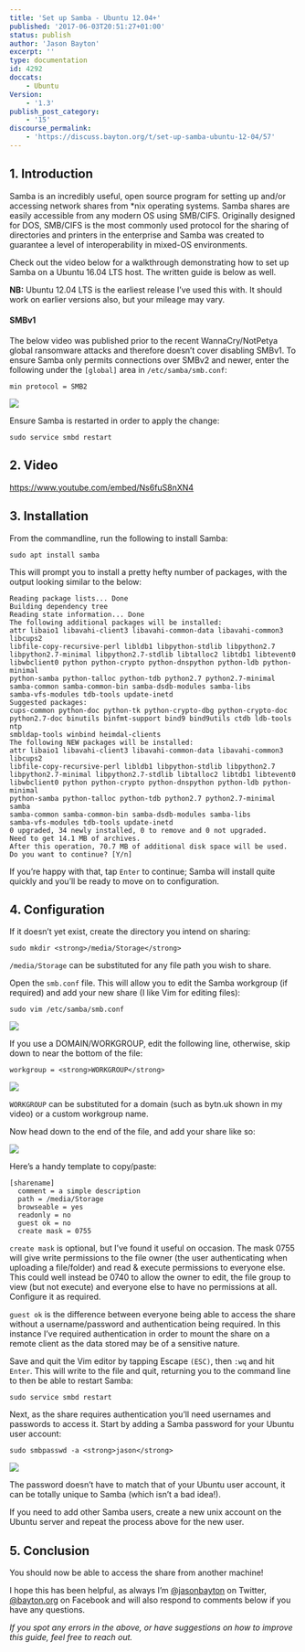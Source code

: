 ```yaml
---
title: 'Set up Samba - Ubuntu 12.04+'
published: '2017-06-03T20:51:27+01:00'
status: publish
author: 'Jason Bayton'
excerpt: ''
type: documentation
id: 4292
doccats:
    - Ubuntu
Version:
    - '1.3'
publish_post_category:
    - '15'
discourse_permalink:
    - 'https://discuss.bayton.org/t/set-up-samba-ubuntu-12-04/57'
---
```

## 1. Introduction

Samba is an incredibly useful, open source program for setting up and/or accessing network shares from \*nix operating systems. Samba shares are easily accessible from any modern OS using SMB/CIFS. Originally designed for DOS, SMB/CIFS is the most commonly used protocol for the sharing of directories and printers in the enterprise and Samba was created to guarantee a level of interoperability in mixed-OS environments.

Check out the video below for a walkthrough demonstrating how to set up Samba on a Ubuntu 16.04 LTS host. The written guide is below as well.

**NB:** Ubuntu 12.04 LTS is the earliest release I’ve used this with. It should work on earlier versions also, but your mileage may vary.

<div class="callout callout-danger"> 

#### SMBv1

The below video was published prior to the recent WannaCry/NotPetya global ransomware attacks and therefore doesn’t cover disabling SMBv1. To ensure Samba only permits connections over SMBv2 and newer, enter the following under the `[global]` area in `/etc/samba/smb.conf`:

`min protocol = SMB2`

[![](https://r2_worker.bayton.workers.dev/uploads/2017/06/disable_smbv1.png)](https://r2_worker.bayton.workers.dev/uploads/2017/06/disable_smbv1.png)

Ensure Samba is restarted in order to apply the change:

`sudo service smbd restart`

</div>

## 2. Video

https://www.youtube.com/embed/Ns6fuS8nXN4

## 3. Installation

From the commandline, run the following to install Samba:

`sudo apt install samba`

This will prompt you to install a pretty hefty number of packages, with the output looking similar to the below:

```
Reading package lists... Done
Building dependency tree
Reading state information... Done
The following additional packages will be installed:
attr libaio1 libavahi-client3 libavahi-common-data libavahi-common3 libcups2
libfile-copy-recursive-perl libldb1 libpython-stdlib libpython2.7
libpython2.7-minimal libpython2.7-stdlib libtalloc2 libtdb1 libtevent0
libwbclient0 python python-crypto python-dnspython python-ldb python-minimal
python-samba python-talloc python-tdb python2.7 python2.7-minimal
samba-common samba-common-bin samba-dsdb-modules samba-libs
samba-vfs-modules tdb-tools update-inetd
Suggested packages:
cups-common python-doc python-tk python-crypto-dbg python-crypto-doc
python2.7-doc binutils binfmt-support bind9 bind9utils ctdb ldb-tools ntp
smbldap-tools winbind heimdal-clients
The following NEW packages will be installed:
attr libaio1 libavahi-client3 libavahi-common-data libavahi-common3 libcups2
libfile-copy-recursive-perl libldb1 libpython-stdlib libpython2.7
libpython2.7-minimal libpython2.7-stdlib libtalloc2 libtdb1 libtevent0
libwbclient0 python python-crypto python-dnspython python-ldb python-minimal
python-samba python-talloc python-tdb python2.7 python2.7-minimal samba
samba-common samba-common-bin samba-dsdb-modules samba-libs
samba-vfs-modules tdb-tools update-inetd
0 upgraded, 34 newly installed, 0 to remove and 0 not upgraded.
Need to get 14.1 MB of archives.
After this operation, 70.7 MB of additional disk space will be used.
Do you want to continue? [Y/n]
```

If you’re happy with that, tap `Enter` to continue; Samba will install quite quickly and you’ll be ready to move on to configuration.

## 4. Configuration

If it doesn’t yet exist, create the directory you intend on sharing:

`sudo mkdir <strong>/media/Storage</strong>`

`/media/Storage` can be substituted for any file path you wish to share.

Open the `smb.conf` file. This will allow you to edit the Samba workgroup (if required) and add your new share (I like Vim for editing files):

`sudo vim /etc/samba/smb.conf`

[![](https://r2_worker.bayton.workers.dev/uploads/2017/01/sambaconf.png)](https://r2_worker.bayton.workers.dev/uploads/2017/01/sambaconf.png)

If you use a DOMAIN/WORKGROUP, edit the following line, otherwise, skip down to near the bottom of the file:

`workgroup = <strong>WORKGROUP</strong>`

[![](https://r2_worker.bayton.workers.dev/uploads/2017/01/workgroup.png)](https://r2_worker.bayton.workers.dev/uploads/2017/01/workgroup.png)

`WORKGROUP` can be substituted for a domain (such as bytn.uk shown in my video) or a custom workgroup name.

Now head down to the end of the file, and add your share like so:

[![](https://r2_worker.bayton.workers.dev/uploads/2017/01/shareinsert.png)](https://r2_worker.bayton.workers.dev/uploads/2017/01/shareinsert.png)

Here’s a handy template to copy/paste:

```
[sharename]
  comment = a simple description
  path = /media/Storage
  browseable = yes
  readonly = no
  guest ok = no
  create mask = 0755
```

`create mask` is optional, but I’ve found it useful on occasion. The mask 0755 will give write permissions to the file owner (the user authenticating when uploading a file/folder) and read &amp; execute permissions to everyone else. This could well instead be 0740 to allow the owner to edit, the file group to view (but not execute) and everyone else to have no permissions at all. Configure it as required.

`guest ok` is the difference between everyone being able to access the share without a username/password and authentication being required. In this instance I’ve required authentication in order to mount the share on a remote client as the data stored may be of a sensitive nature.

Save and quit the Vim editor by tapping Escape `(ESC)`, then `:wq` and hit `Enter`. This will write to the file and quit, returning you to the command line to then be able to restart Samba:

`sudo service smbd restart`

Next, as the share requires authentication you’ll need usernames and passwords to access it. Start by adding a Samba password for your Ubuntu user account:

`sudo smbpasswd -a <strong>jason</strong>`

[![](https://r2_worker.bayton.workers.dev/uploads/2017/01/passwd.png)](https://r2_worker.bayton.workers.dev/uploads/2017/01/passwd.png)

The password doesn’t have to match that of your Ubuntu user account, it can be totally unique to Samba (which isn’t a bad idea!).

If you need to add other Samba users, create a new unix account on the Ubuntu server and repeat the process above for the new user.

## 5. Conclusion

You should now be able to access the share from another machine!

I hope this has been helpful, as always I’m [@jasonbayton](https://twitter.com/jasonbayton) on Twitter, [@bayton.org](https://facebook.com/bayton.org) on Facebook and will also respond to comments below if you have any questions.

*If you spot any errors in the above, or have suggestions on how to improve this guide, feel free to reach out.*